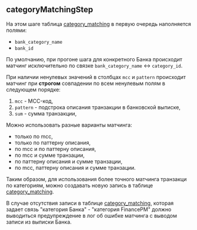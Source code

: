 ## categoryMatchingStep

На этом шаге таблица <u>category_matching</u> в первую очередь наполняется полями:
* `bank_category_name`
* `bank_id`

По умолчанию, при прогоне шага для конкретного Банка происходит матчинг исключительно по связке
`bank_category_name` <-> `category_id`.

При наличии ненулевых значений в столбцах `mcc` и `pattern` 
происходит матчинг при **строгом** совпадении по всем ненулевым полям в следующем порядке:
1) `mcc` - MCC-код,
2) `pattern` - подстрока описания транзакции в банковской выписке,
3) `sum` - сумма транзакции,

Можно использовать разные варианты матчинга:
- только по mcc,
- только по паттерну описания,
- по mcc и по паттерну описания,
- по mcc и сумме транзации,
- по паттерну описания и сумме транзации,
- по mcc, паттерну описания и сумме транзации.

Таким образом, для использования более точного матчинга транзакци по категориям, можно создавать новую запись 
в таблице <u>category_matching</u>.

В случае отсутствия записи в таблице <u>category_matching</u>, которая задает связь "категория Банка" - 
"категория FinancePM" должно выводиться предупреждение в лог об ошибке матчинга с выводом записи из выписки Банка.